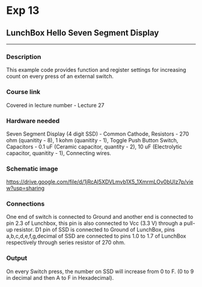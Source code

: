 # Exp 13

## LunchBox Hello Seven Segment Display

___

### Description

This example code provides function and register settings for increasing count on every press of an external switch. 

### Course link

Covered in lecture number - Lecture 27

### Hardware needed

Seven Segment Display (4 digit SSD) - Common Cathode, Resistors - 270 ohm (quanitity - 8), 1 kohm (quanitity - 1), Toggle Push Button Switch,  Capacitors - 0.1 uF (Ceramic capacitor, quantity - 2), 10 uF (Electrolytic capacitor, quanitity - 1), Connecting wires.

### Schematic image

https://drive.google.com/file/d/1jRcAl5XDVLmvb1X5_1XmrmLOv0bUIz7p/view?usp=sharing

### Connections

One end of switch is connected to Ground and another end is connected to pin 2.3 of Lunchbox, this pin is also connected to Vcc (3.3 V) through a pull-up resistor. 
D1 pin of SSD is connected to Ground of LunchBox, pins a,b,c,d,e,f,g,decimal of SSD are connected to pins 1.0 to 1.7 of LunchBox respectively through series resistor of 270 ohm.

### Output

On every Switch press, the number on SSD will increase from 0 to F. (0 to 9 in decimal and then A to F in Hexadecimal). 
